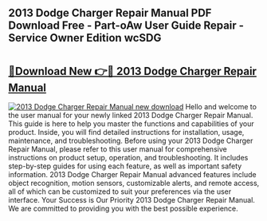 ## 2013 Dodge Charger Repair Manual PDF Download Free - Part-oAw User Guide Repair - Service Owner Edition wcSDG

# <h2><a href="http://bc39159.oget.top/?id=2013+Dodge+Charger+Repair+Manual">🔗Download New 👉🔴 2013 Dodge Charger Repair Manual</a></h2>

[![2013 Dodge Charger Repair Manual new download](https://i.imgur.com/5g1atiW.png)](http://bc39159.oget.top/?id=2013+Dodge+Charger+Repair+Manual)
Hello and welcome to the user manual for your newly linked 2013 Dodge Charger Repair Manual. This guide is here to help you master the functions and capabilities of your product. Inside, you will find detailed instructions for installation, usage, maintenance, and troubleshooting. Before using your 2013 Dodge Charger Repair Manual, please refer to this user manual for comprehensive instructions on product setup, operation, and troubleshooting. It includes step-by-step guides for using each feature, as well as important safety information. 2013 Dodge Charger Repair Manual advanced features include object recognition, motion sensors, customizable alerts, and remote access, all of which can be customized to suit your preferences via the user interface. Your Success is Our Priority 2013 Dodge Charger Repair Manual. We are committed to providing you with the best possible experience.

